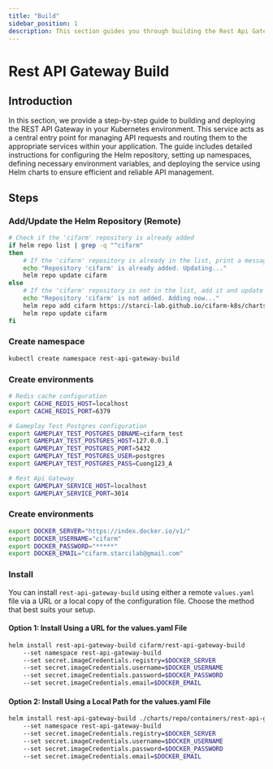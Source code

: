 ```yaml
---
title: "Build"
sidebar_position: 1
description: This section guides you through building the Rest Api Gateway in your Kubernetes environment using Helm.
---
```

# Rest API Gateway Build
## Introduction
In this section, we provide a step-by-step guide to building and deploying the REST API Gateway in your Kubernetes environment. This service acts as a central entry point for managing API requests and routing them to the appropriate services within your application. The guide includes detailed instructions for configuring the Helm repository, setting up namespaces, defining necessary environment variables, and deploying the service using Helm charts to ensure efficient and reliable API management.
## Steps
### Add/Update the Helm Repository (Remote)
```bash
# Check if the 'cifarm' repository is already added
if helm repo list | grep -q "^cifarm" 
then
    # If the 'cifarm' repository is already in the list, print a message and update the repository
    echo "Repository 'cifarm' is already added. Updating..."
    helm repo update cifarm
else
    # If the 'cifarm' repository is not in the list, add it and update the repository
    echo "Repository 'cifarm' is not added. Adding now..."
    helm repo add cifarm https://starci-lab.github.io/cifarm-k8s/charts
    helm repo update cifarm
fi
```
### Create namespace
```bash
kubectl create namespace rest-api-gateway-build
```
### Create environments
```bash
# Redis cache configuration
export CACHE_REDIS_HOST=localhost
export CACHE_REDIS_PORT=6379

# Gameplay Test Postgres configuration
export GAMEPLAY_TEST_POSTGRES_DBNAME=cifarm_test
export GAMEPLAY_TEST_POSTGRES_HOST=127.0.0.1
export GAMEPLAY_TEST_POSTGRES_PORT=5432
export GAMEPLAY_TEST_POSTGRES_USER=postgres
export GAMEPLAY_TEST_POSTGRES_PASS=Cuong123_A

# Rest Api Gateway
export GAMEPLAY_SERVICE_HOST=localhost
export GAMEPLAY_SERVICE_PORT=3014

```
### Create environments
```bash
export DOCKER_SERVER="https://index.docker.io/v1/"
export DOCKER_USERNAME="cifarm"
export DOCKER_PASSWORD="*****"
export DOCKER_EMAIL="cifarm.starcilab@gmail.com"
```
### Install
You can install `rest-api-gateway-build` using either a remote `values.yaml` file via a URL or a local copy of the configuration file. Choose the method that best suits your setup.
#### Option 1: Install Using a URL for the values.yaml File
```bash
helm install rest-api-gateway-build cifarm/rest-api-gateway-build
    --set namespace rest-api-gateway-build
    --set secret.imageCredentials.registry=$DOCKER_SERVER
    --set secret.imageCredentials.username=$DOCKER_USERNAME
    --set secret.imageCredentials.password=$DOCKER_PASSWORD
    --set secret.imageCredentials.email=$DOCKER_EMAIL
```
#### Option 2: Install Using a Local Path for the values.yaml File
```bash
helm install rest-api-gateway-build ./charts/repo/containers/rest-api-gateway/build/
    --set namespace rest-api-gateway-build
    --set secret.imageCredentials.registry=$DOCKER_SERVER
    --set secret.imageCredentials.username=$DOCKER_USERNAME
    --set secret.imageCredentials.password=$DOCKER_PASSWORD
    --set secret.imageCredentials.email=$DOCKER_EMAIL
```
